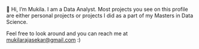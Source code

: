 👋 Hi, I’m Mukila. I am a Data Analyst.
Most projects you see on this profile are either personal projects or projects I did as a part of my Masters in Data Science. 

Feel free to look around and you can reach me at mukilarajasekar@gmail.com :)
